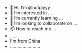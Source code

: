 - 👋 Hi, I’m @notglyyy
- 👀 I’m interested in ...
- 🌱 I’m currently learning ...
- 💞️ I’m looking to collaborate on ...
- 📫 How to reach me ...
- ......
- I'm from China
- ........................

<!---
notglyyy/notglyyy is a ✨ special ✨ repository because its `README.md` (this file) appears on your GitHub profile.
You can click the Preview link to take a look at your changes.
--->

